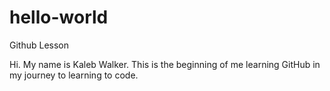 # hello-world
Github Lesson

Hi. My name is Kaleb Walker. This is the beginning of me learning GitHub in my journey to learning to code.
